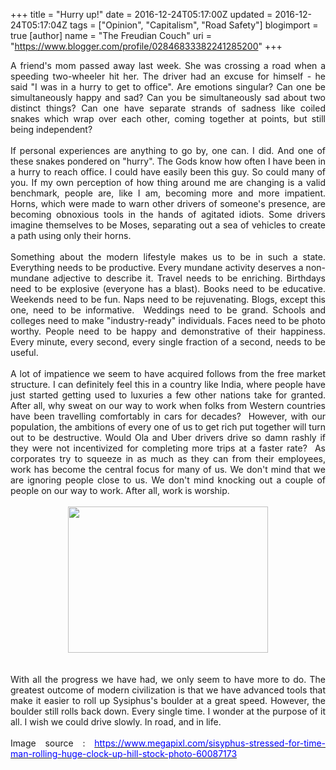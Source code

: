 +++
title = "Hurry up!"
date = 2016-12-24T05:17:00Z
updated = 2016-12-24T05:17:04Z
tags = ["Opinion", "Capitalism", "Road Safety"]
blogimport = true 
[author]
	name = "The Freudian Couch"
	uri = "https://www.blogger.com/profile/02846833382241285200"
+++

<div dir="ltr" style="text-align: left;" trbidi="on">
<div style="text-align: justify;">
A friend's mom passed away last week. She was crossing a road when a speeding two-wheeler hit her. The driver had an excuse for himself - he said "I was in a hurry to get to office". Are emotions singular? Can one be simultaneously happy and sad? Can you be simultaneously sad about two distinct things? Can one have separate strands of sadness like coiled snakes which wrap over each other, coming together at points, but still being independent?</div>
<div style="text-align: justify;">
<br /></div>
<div style="text-align: justify;">
If personal experiences are anything to go by, one can. I did. And one of these snakes pondered on "hurry". The Gods know how often I have been in a hurry to reach office. I could have easily been this guy. So could many of you. If my own perception of how thing around me are changing is a valid benchmark, people are, like I am, becoming more and more impatient. Horns, which were made to warn other drivers of someone's presence, are becoming obnoxious tools in the hands of agitated idiots. Some drivers imagine themselves to be Moses, separating out a sea of vehicles to create a path using only their horns.&nbsp;</div>
<div style="text-align: justify;">
<br /></div>
<div style="text-align: justify;">
Something about the modern lifestyle makes us to be in such a state. Everything needs to be productive. Every mundane activity deserves a non-mundane adjective to describe it. Travel needs to be enriching. Birthdays need to be explosive (everyone has a blast). Books need to be educative. Weekends need to be fun. Naps need to be rejuvenating. Blogs, except this one, need to be informative. &nbsp;Weddings need to be grand. Schools and colleges need to make "industry-ready" individuals. Faces need to be photo worthy. People need to be happy and demonstrative of their happiness. Every minute, every second, every single fraction of a second, needs to be useful.</div>
<div style="text-align: justify;">
<br /></div>
<div style="text-align: justify;">
A lot of impatience we seem to have acquired follows from the free market structure. I can definitely feel this in a country like India, where people have just started getting used to luxuries a few other nations take for granted. After all, why sweat on our way to work when folks from Western countries have been travelling comfortably in cars for decades? &nbsp;However, with our population, the ambitions of every one of us to get rich put together will turn out to be destructive. Would Ola and Uber drivers drive so damn rashly if they were not incentivized for completing more trips at a faster rate? &nbsp;As corporates try to squeeze in as much as they can from their employees, work has become the central focus for many of us. We don't mind that we are ignoring people close to us. We don't mind knocking out a couple of people on our way to work. After all, work is worship.</div>
<br />
<div class="separator" style="clear: both; text-align: center;">
<a href="https://blogger.googleusercontent.com/img/b/R29vZ2xl/AVvXsEgb5AD8Fe7zBr1_gxmK-zks5QGzAbzMfYUkuWHVj1jOFkc9X13z1yi45wnt2svCvgykO_0-qHi5-94_OWVX7Rf98tsqtlJn_7HYDw-bj-JIoDcoY3cTX3FJGfrfCjnqFf49nPNkcUW_-8YH/s1600/sisyphus-stressed-time-man.jpg" imageanchor="1" style="margin-left: 1em; margin-right: 1em;"><img border="0" height="234" src="https://blogger.googleusercontent.com/img/b/R29vZ2xl/AVvXsEgb5AD8Fe7zBr1_gxmK-zks5QGzAbzMfYUkuWHVj1jOFkc9X13z1yi45wnt2svCvgykO_0-qHi5-94_OWVX7Rf98tsqtlJn_7HYDw-bj-JIoDcoY3cTX3FJGfrfCjnqFf49nPNkcUW_-8YH/s320/sisyphus-stressed-time-man.jpg" width="320" /></a></div>
<br />
<div style="text-align: justify;">
<br /></div>
<div style="text-align: justify;">
With all the progress we have had, we only seem to have more to do. The greatest outcome of modern civilization is that we have advanced tools that make it easier to roll up Sysiphus's boulder at a great speed. However, the boulder still rolls back down. Every single time. I wonder at the purpose of it all. I wish we could drive slowly. In road, and in life.</div>
<div style="text-align: justify;">
<br /></div>
<div style="text-align: justify;">
Image source :&nbsp;<a href="https://www.megapixl.com/sisyphus-stressed-for-time-man-rolling-huge-clock-up-hill-stock-photo-60087173"><span style="color: blue;">https://www.megapixl.com/sisyphus-stressed-for-time-man-rolling-huge-clock-up-hill-stock-photo-60087173</span></a></div>
</div>


